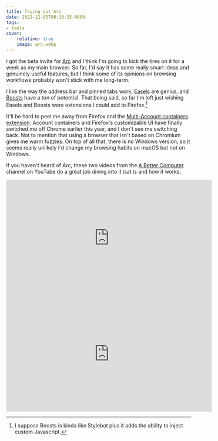 ```yaml
---
title: Trying out Arc
date: 2022-12-05T08:30:25-0600
tags:
- tools
cover:
    relative: true
    image: arc.webp
---
```


I got the beta invite for [Arc](https://arc.net/) and I think I'm going to kick the tires on it for a week as my main browser. So far, I'd say it has some really smart ideas and genuinely useful features, but I think some of its opinions on browsing workflows probably won't stick with me long-term.

I like the way the address bar and pinned tabs work, [Easels](https://www.youtube.com/watch?v=ukquBSOpmTk&t=476s) are genius, and [Boosts](https://youtu.be/53KQ2wUZG2s) have a ton of potential. That being said, so far I'm left just wishing Easels and Boosts were extensions I could add to Firefox.[^1]

[^1]: I suppose Boosts is kinda like Stylebot plus it adds the ability to inject custom Javascript.

It'll be hard to peel me away from Firefox and the [Multi-Account containers extension](https://addons.mozilla.org/en-US/firefox/addon/multi-account-containers/). Account containers and Firefox's customizable UI have finally switched me off Chrome earlier this year, and I don't see me switching back. Not to mention that using a browser that isn't based on Chromium gives me warm fuzzies. On top of all that, there is no Windows version, so it seems really unlikely I'd change my browsing habits on macOS but not on Windows.

If you haven't heard of Arc, these two videos from the [A Better Computer](https://www.youtube.com/@ABetterComputer) channel on YouTube do a great job diving into it isat is and how it works:

<iframe width="560" height="315" src="https://www.youtube-nocookie.com/embed/fRiXbwYt4k0" title="YouTube video player" frameborder="0" allow="accelerometer; autoplay; clipboard-write; encrypted-media; gyroscope; picture-in-picture" allowfullscreen></iframe>

<iframe width="560" height="315" src="https://www.youtube-nocookie.com/embed/NPpwa2PGbsw" title="YouTube video player" frameborder="0" allow="accelerometer; autoplay; clipboard-write; encrypted-media; gyroscope; picture-in-picture" allowfullscreen></iframe>